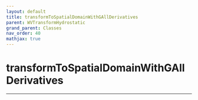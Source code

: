 ```yaml
---
layout: default
title: transformToSpatialDomainWithGAllDerivatives
parent: WVTransformHydrostatic
grand_parent: Classes
nav_order: 40
mathjax: true
---
```


#  transformToSpatialDomainWithGAllDerivatives




---

